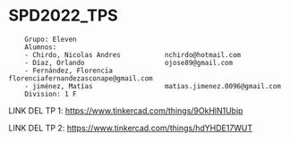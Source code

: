 # SPD2022_TPS

        Grupo: Eleven
        Alumnos: 
        - Chirdo, Nicolas Andres           nchirdo@hotmail.com
        - Díaz, Orlando                    ojose89@gmail.com
        - Fernández, Florencia             florenciafernandezasconape@gmail.com
        - jiménez, Matías                  matias.jimenez.0096@gmail.com
        Division: 1 F

LINK DEL TP 1: 
https://www.tinkercad.com/things/9OkHlN1Ubjp

LINK DEL TP 2: 
https://www.tinkercad.com/things/hdYHDE17WUT
